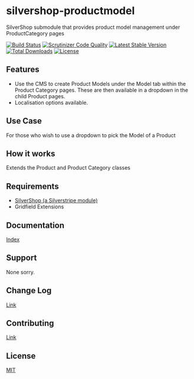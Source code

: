 # silvershop-productmodel
SilverShop submodule that provides product model management under ProductCategory pages

[![Build Status](https://travis-ci.org/AntonyThorpe/silvershop-productmodel.svg?branch=master)](https://travis-ci.org/AntonyThorpe/silvershop-productmodel)
[![Scrutinizer Code Quality](https://scrutinizer-ci.com/g/antonythorpe/silvershop-productmodel/badges/quality-score.png?b=master)](https://scrutinizer-ci.com/g/antonythorpe/silvershop-productmodel/?branch=master)
[![Latest Stable Version](https://poser.pugx.org/antonythorpe/silvershop-productmodel/v/stable)](https://packagist.org/packages/antonythorpe/silvershop-productmodel)
[![Total Downloads](https://poser.pugx.org/antonythorpe/silvershop-productmodel/downloads)](https://packagist.org/packages/antonythorpe/silvershop-productmodel)
[![License](https://poser.pugx.org/antonythorpe/silvershop-productmodel/license)](https://packagist.org/packages/antonythorpe/silvershop-productmodel)

## Features
* Use the CMS to create Product Models under the Model tab within the Product Category pages.  These are then available in a dropdown in the child Product pages.
* Localisation options available.

## Use Case
For those who wish to use a dropdown to pick the Model of a Product

## How it works
Extends the Product and Product Category classes

## Requirements
* [SilverShop (a Silverstripe module)](https://github.com/silvershop/silvershop-core)
* Gridfield Extensions

## Documentation
[Index](/docs/en/index.md)

## Support
None sorry.

## Change Log
[Link](changelog.md)

## Contributing
[Link](contributing.md)

## License
[MIT](LICENSE)
